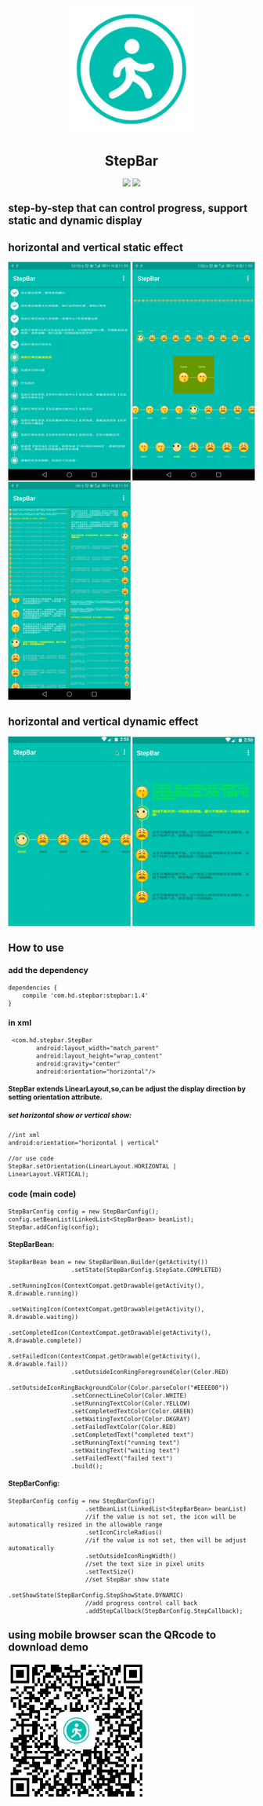 <p align="center">
	<img width="256" height="256" src="art/icon.png"/>
</p>
<h1 align="center">StepBar</h1>
<p align="center">
<a href="https://github.com/HelloHuDi/StepBar/raw/master/app/release/app-release.apk" target="_blank"><img src="https://img.shields.io/badge/release-v1.4-blue.svg"></img></a>
<a href="https://github.com/HelloHuDi/StepBar/raw/master/app/release/app-release.apk" target="_blank"><img src="https://img.shields.io/badge/demo-v1.4-blue.svg"></img></a>
</p>

## step-by-step that can control progress, support static and dynamic display

## horizontal and vertical static effect

<img src="art/logistics_information.png" width="250px"/>  <img src="art/horizontal_demo.png" width="250px" />  <img src="art/vertical_demo.png" width="250px"/>

## horizontal and vertical dynamic effect

<img src="art/horizontal.gif" width="250px" />  <img src="art/vertical.gif" width="250px"/>

## How to use

### add the dependency

```
dependencies {
    compile 'com.hd.stepbar:stepbar:1.4'
}
```
### in xml

```
 <com.hd.stepbar.StepBar
        android:layout_width="match_parent"
        android:layout_height="wrap_content"
        android:gravity="center"
        android:orientation="horizontal"/>
```

#### StepBar extends LinearLayout,so,can be adjust the display direction by setting orientation attribute.

##### set horizontal show or vertical show:
```
//int xml 
android:orientation="horizontal | vertical" 

//or use code
StepBar.setOrientation(LinearLayout.HORIZONTAL | LinearLayout.VERTICAL);
```

### code (main code)

```
StepBarConfig config = new StepBarConfig();
config.setBeanList(LinkedList<StepBarBean> beanList);
StepBar.addConfig(config);
```

#### StepBarBean:

```
StepBarBean bean = new StepBarBean.Builder(getActivity())
                  .setState(StepBarConfig.StepSate.COMPLETED)
                  .setRunningIcon(ContextCompat.getDrawable(getActivity(), R.drawable.running))
                  .setWaitingIcon(ContextCompat.getDrawable(getActivity(), R.drawable.waiting))
                  .setCompletedIcon(ContextCompat.getDrawable(getActivity(), R.drawable.complete))
                  .setFailedIcon(ContextCompat.getDrawable(getActivity(), R.drawable.fail))
                  .setOutsideIconRingForegroundColor(Color.RED)
                  .setOutsideIconRingBackgroundColor(Color.parseColor("#EEEE00"))
                  .setConnectLineColor(Color.WHITE)
                  .setRunningTextColor(Color.YELLOW)
                  .setCompletedTextColor(Color.GREEN)
                  .setWaitingTextColor(Color.DKGRAY)
                  .setFailedTextColor(Color.RED)
                  .setCompletedText("completed text")
                  .setRunningText("running text")
                  .setWaitingText("waiting text")
                  .setFailedText("failed text")
                  .build();
```

#### StepBarConfig:

```
StepBarConfig config = new StepBarConfig()
                      .setBeanList(LinkedList<StepBarBean> beanList)
                      //if the value is not set, the icon will be automatically resized in the allowable range
                      .setIconCircleRadius()
                      //if the value is not set, then will be adjust automatically
                      .setOutsideIconRingWidth()
                      //set the text size in pixel units
                      .setTextSize()
                      //set StepBar show state
                      .setShowState(StepBarConfig.StepShowState.DYNAMIC)
                      //add progress control call back
                      .addStepCallback(StepBarConfig.StepCallback);
```

## using mobile browser scan the QRcode to download demo

<img src="art/qrcode.png"/> 